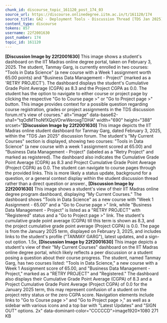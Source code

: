 ```yaml
---
chunk_id: discourse_topic_161120_post_174_03
source_url: https://discourse.onlinedegree.iitm.ac.in/t/161120/174
source_title: GA2 - Deployment Tools - Discussion Thread [TDS Jan 2025]
content_type: discourse
tokens: 857
username: 22f2001630
post_number: 174
topic_id: 161120
---
```


**[Discussion Image by 22f2001630]** This image shows a student's dashboard on the IIT Madras online degree portal, taken on February 3, 2025. The student, Tanmay Garg, is currently enrolled in two courses: "Tools in Data Science" (a new course with a Week 1 assignment worth 65.00 points) and "Business Data Management - Project" (marked as a 'RETRY PROJECT'). The dashboard displays the student's Cumulative Grade Point Average (CGPA) as 8.3 and the Project CGPA as 0.0. The student has the option to navigate to either course or project page by clicking the respective "Go to Course page >" or "Go to Project page >" button. This image provides context for a possible question regarding course registration, grades or project assignments in the TDS discussion forum.nt's view of courses." alt="image" data-base62-sha1="tqOdMThoNfXQqVOrwWeroxgTDHA" width="690" height="388" srcset="**[Discussion Image by 22f2001630]** This image depicts the IIT Madras online student dashboard for Tanmay Garg, dated February 3, 2025, within the "TDS Jan 2025" discussion forum. The student's "My Current Courses" section is displayed, showing two courses: "Tools in Data Science" (a new course with a week 1 assignment scored at 65.00) and "Business Data Management - Project" (labeled as a "Retry Project" and marked as registered). The dashboard also indicates the Cumulative Grade Point Average (CGPA) as 8.3 and Project Cumulative Grade Point Average (Project CGPA) as 0.0. The student can navigate to course pages through the provided links. This is more likely a status update, background for a question, or a general context display within the student discussion thread rather than a direct question or answer., **[Discussion Image by 22f2001630]** This image shows a student's view of their IIT Madras online degree program dashboard, displaying "My Current Courses." The dashboard shows "Tools in Data Science" as a new course with "Week 1 Assignment - 65.00" and a "Go to Course page >" link, while "Business Data Management - Project" is listed as a "RETRY PROJECT" with "Registered" status and a "Go to Project page >" link. The student's cumulative grade point average (CGPA) till this term is shown as 8.3, and the project cumulative grade point average (Project CGPA) is 0.0. The page is from the January 2025 term, displayed on February 3, 2025, and includes links to the student's profile ("TANMAY GARG"), latest updates, and a sign-out option. 1.5x, **[Discussion Image by 22f2001630]** This image depicts a student's view of their "My Current Courses" dashboard on the IIT Madras online degree portal, which likely reflects a peer discussion or a student posing a question about their course progress. The student, named Tanmay Garg, has two courses listed: "Tools in Data Science," a new course with a Week 1 Assignment score of 65.00, and "Business Data Management - Project," marked as a "RETRY PROJECT" and "Registered." The dashboard also displays their Cumulative Grade Point Average (CGPA) of 8.3 and a Project Cumulative Grade Point Average (Project CGPA) of 0.0 for the January 2025 term, this may represent confusion of a student on the project retry status or the zero CGPA score. Navigation elements include links to "Go to Course page >" and "Go to Project page >," as well as a sidebar with various icons and a top bar with "Latest Updates" and "SIGN OUT" options. 2x" data-dominant-color="CCCCCD">image1920×1080 271 KB
